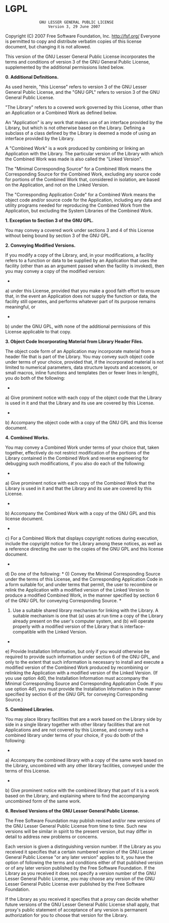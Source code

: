 # LGPL

                   GNU LESSER GENERAL PUBLIC LICENSE
                       Version 3, 29 June 2007

 Copyright (C) 2007 Free Software Foundation, Inc. <http://fsf.org/>  Everyone is permitted to copy and distribute verbatim copies  of this license document, but changing it is not allowed.

  This version of the GNU Lesser General Public License incorporates the terms and conditions of version 3 of the GNU General Public License, supplemented by the additional permissions listed below.

  **0. Additional Definitions.**

  As used herein, "this License" refers to version 3 of the GNU Lesser General Public License, and the "GNU GPL" refers to version 3 of the GNU General Public License.

  "The Library" refers to a covered work governed by this License, other than an Application or a Combined Work as defined below.

  An "Application" is any work that makes use of an interface provided by the Library, but which is not otherwise based on the Library. Defining a subclass of a class defined by the Library is deemed a mode of using an interface provided by the Library.

  A "Combined Work" is a work produced by combining or linking an Application with the Library.  The particular version of the Library with which the Combined Work was made is also called the "Linked Version".

  The "Minimal Corresponding Source" for a Combined Work means the Corresponding Source for the Combined Work, excluding any source code for portions of the Combined Work that, considered in isolation, are based on the Application, and not on the Linked Version.

  The "Corresponding Application Code" for a Combined Work means the object code and/or source code for the Application, including any data and utility programs needed for reproducing the Combined Work from the Application, but excluding the System Libraries of the Combined Work.

  **1. Exception to Section 3 of the GNU GPL.**

  You may convey a covered work under sections 3 and 4 of this License without being bound by section 3 of the GNU GPL.

  **2. Conveying Modified Versions.**

  If you modify a copy of the Library, and, in your modifications, a facility refers to a function or data to be supplied by an Application that uses the facility (other than as an argument passed when the facility is invoked), then you may convey a copy of the modified version:

   * 
a) under this License, provided that you make a good faith effort to ensure that, in the event an Application does not supply the function or data, the facility still operates, and performs
   whatever part of its purpose remains meaningful, or 
   
   * 
b) under the GNU GPL, with none of the additional permissions of this License applicable to that copy.

  **3. Object Code Incorporating Material from Library Header Files.**

  The object code form of an Application may incorporate material from a header file that is part of the Library.  You may convey such object code under terms of your choice, provided that, if the incorporated material is not limited to numerical parameters, data structure layouts and accessors, or small macros, inline functions and templates (ten or fewer lines in length), you do both of the following:

   * 
a) Give prominent notice with each copy of the object code that the Library is used in it and that the Library and its use are covered by this License.

   * 
b) Accompany the object code with a copy of the GNU GPL and this license document.

  **4. Combined Works.**

  You may convey a Combined Work under terms of your choice that, taken together, effectively do not restrict modification of the portions of the Library contained in the Combined Work and reverse engineering for debugging such modifications, if you also do each of the following:

   * 
a) Give prominent notice with each copy of the Combined Work that the Library is used in it and that the Library and its use are covered by this License.

   * 
b) Accompany the Combined Work with a copy of the GNU GPL and this license document.

   * 
c) For a Combined Work that displays copyright notices during execution, include the copyright notice for the Library among these notices, as well as a reference directing the user to the copies of the GNU GPL and this license document.

   * 
d) Do one of the following:
    * 
0)  Convey the Minimal Corresponding Source under the terms of this License, and the Corresponding Application Code in a form suitable for, and under terms that permit, the user to recombine or relink the Application with a modified version of the Linked Version to produce a modified Combined Work, in the manner specified by section 6 of the GNU GPL for conveying Corresponding Source.
* 
1)  Use a suitable shared library mechanism for linking with the Library.  A suitable mechanism is one that (a) uses at run time a copy of the Library already present on the user's computer system, and (b) will operate properly with a modified version of the Library that is interface-compatible with the Linked Version.
 
   
* 
e) Provide Installation Information, but only if you would otherwise be required to provide such information under section 6 of the GNU GPL, and only to the extent that such information is necessary to install and execute a modified version of the Combined Work produced by recombining or relinking the Application with a modified version of the Linked Version. (If you use option 4d0, the Installation Information must accompany the Minimal Corresponding Source and Corresponding Application Code. If you use option 4d1, you must provide the Installation Information in the manner specified by section 6 of the GNU GPL for conveying Corresponding Source.)

  **5. Combined Libraries.**

  You may place library facilities that are a work based on the Library side by side in a single library together with other library facilities that are not Applications and are not covered by this License, and convey such a combined library under terms of your choice, if you do both of the following:
  
*        
a) Accompany the combined library with a copy of the same work based on the Library, uncombined with any other library facilities, conveyed under the terms of this License.

*        
b) Give prominent notice with the combined library that part of it is a work based on the Library, and explaining where to find the accompanying uncombined form of the same work.

  **6. Revised Versions of the GNU Lesser General Public License.**

  The Free Software Foundation may publish revised and/or new versions of the GNU Lesser General Public License from time to time. Such new versions will be similar in spirit to the present version, but may differ in detail to address new problems or concerns.

  Each version is given a distinguishing version number. If the Library as you received it specifies that a certain numbered version of the GNU Lesser General Public License "or any later version" applies to it, you have the option of following the terms and conditions either of that published version or of any later version published by the Free Software Foundation. If the Library as you received it does not specify a version number of the GNU Lesser General Public License, you may choose any version of the GNU Lesser General Public License ever published by the Free Software Foundation.

  If the Library as you received it specifies that a proxy can decide whether future versions of the GNU Lesser General Public License shall apply, that proxy's public statement of acceptance of any version is permanent authorization for you to choose that version for the Library.

